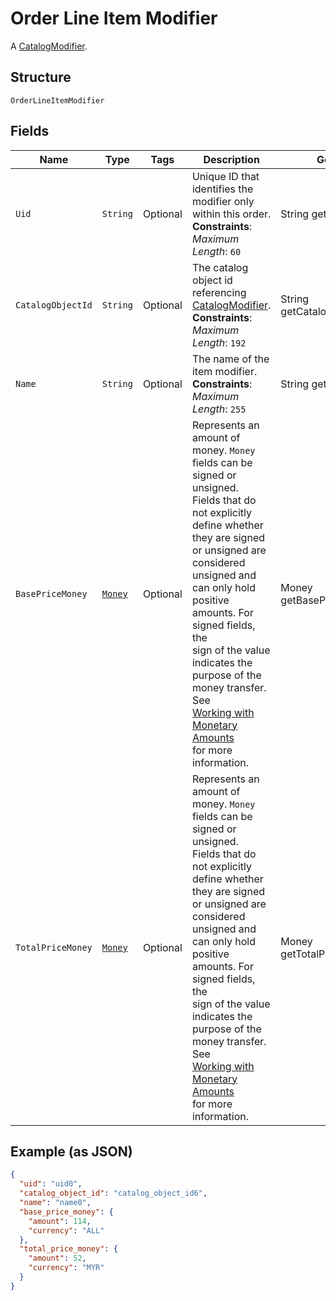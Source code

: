 
# Order Line Item Modifier

A [CatalogModifier](#type-catalogmodifier).

## Structure

`OrderLineItemModifier`

## Fields

| Name | Type | Tags | Description | Getter |
|  --- | --- | --- | --- | --- |
| `Uid` | `String` | Optional | Unique ID that identifies the modifier only within this order.<br>**Constraints**: *Maximum Length*: `60` | String getUid() |
| `CatalogObjectId` | `String` | Optional | The catalog object id referencing [CatalogModifier](#type-catalogmodifier).<br>**Constraints**: *Maximum Length*: `192` | String getCatalogObjectId() |
| `Name` | `String` | Optional | The name of the item modifier.<br>**Constraints**: *Maximum Length*: `255` | String getName() |
| `BasePriceMoney` | [`Money`](/doc/models/money.md) | Optional | Represents an amount of money. `Money` fields can be signed or unsigned.<br>Fields that do not explicitly define whether they are signed or unsigned are<br>considered unsigned and can only hold positive amounts. For signed fields, the<br>sign of the value indicates the purpose of the money transfer. See<br>[Working with Monetary Amounts](https://developer.squareup.com/docs/build-basics/working-with-monetary-amounts)<br>for more information. | Money getBasePriceMoney() |
| `TotalPriceMoney` | [`Money`](/doc/models/money.md) | Optional | Represents an amount of money. `Money` fields can be signed or unsigned.<br>Fields that do not explicitly define whether they are signed or unsigned are<br>considered unsigned and can only hold positive amounts. For signed fields, the<br>sign of the value indicates the purpose of the money transfer. See<br>[Working with Monetary Amounts](https://developer.squareup.com/docs/build-basics/working-with-monetary-amounts)<br>for more information. | Money getTotalPriceMoney() |

## Example (as JSON)

```json
{
  "uid": "uid0",
  "catalog_object_id": "catalog_object_id6",
  "name": "name0",
  "base_price_money": {
    "amount": 114,
    "currency": "ALL"
  },
  "total_price_money": {
    "amount": 52,
    "currency": "MYR"
  }
}
```

